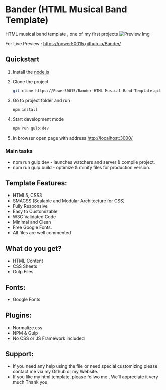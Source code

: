 # Bander (HTML Musical Band Template)

HTML musical band template , one of my first projects
![Preview Img](https://raw.githubusercontent.com/Power50015/Bander/master/PSD/Band.jpg)

For Live Preview : https://power50015.github.io/Bander/

## Quickstart

1. Install the [node.js](https://nodejs.org/en/)
2. Clone the project

    ```bash
    git clone https://Power50015/Bander-HTML-Musical-Band-Template.git
    ```

3. Go to project folder and run

    ```bash
    npm install
    ```

4. Start development mode

    ```bash
    npm run gulp:dev
    ```

5. In browser open page with address [http://localhost:3000/](http://localhost:3000/)

### Main tasks

- npm run gulp:dev -  launches watchers and server & compile project.
- npm run gulp:build - optimize & minify files for production version.

## Template Features:

- HTML5, CSS3
- SMACSS (Scalable and Modular Architecture for CSS)
- Fully Responsive
- Easy to Customizable
- W3C Validated Code
- Minimal and Clean
- Free Google Fonts.
- All files are well commented

## What do you get?

- HTML Content
- CSS Sheets
- Gulp Files

## Fonts:

- Google Fonts

## Plugins:

- Normalize.css
- NPM & Gulp
- No CSS or JS Framework included

## Support:

- If you need any help using the file or need special customizing please contact me via my Github or my Website.
- If you like my html template, please follwo me , We’ll appreciate it very much Thank you.
